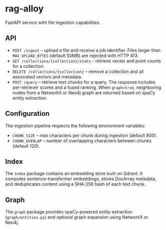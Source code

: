 # rag-alloy

FastAPI service with file ingestion capabilities.

## API

- `POST /ingest` – upload a file and receive a job identifier. Files larger than `MAX_UPLOAD_BYTES` (default 50MB) are rejected with HTTP 413.
- `GET /collections/{collection}/stats` – retrieve vector and point counts for a collection.
- `DELETE /collections/{collection}` – remove a collection and all associated vectors and metadata.
- `POST /query` – retrieve text chunks for a query. The response includes per-retriever scores and a fused ranking. When `graph=true`, neighboring nodes from a NetworkX or Neo4j graph are returned based on spaCy entity extraction.

## Configuration

The ingestion pipeline respects the following environment variables:

- `CHUNK_SIZE` – max characters per chunk during ingestion (default 800).
- `CHUNK_OVERLAP` – number of overlapping characters between chunks (default 120).

## Index

The `index` package contains an embedding store built on Qdrant. It computes
sentence-transformer embeddings, stores DocArray metadata, and deduplicates
content using a SHA-256 hash of each text chunk.

## Graph

The `graph` package provides spaCy-powered entity extraction (`graph/entities.py`) and optional graph expansion using NetworkX or Neo4j.
